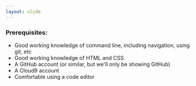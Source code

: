 ```yaml
---
layout: slide
---
```


### Prerequisites:

* Good working knowledge of command line, including navigation, using git, etc
* Good working knowledge of HTML and CSS
* A GitHub account (or similar, but we'll only be showing GitHub)
* A Cloud9 account
* Comfortable using a code editor
